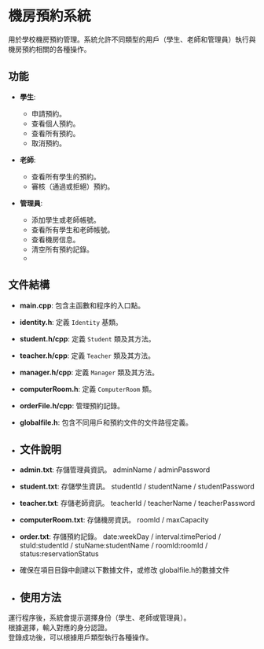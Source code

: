 # 機房預約系統

用於學校機房預約管理。系統允許不同類型的用戶（學生、老師和管理員）執行與機房預約相關的各種操作。

## 功能

- **學生**:
  - 申請預約。
  - 查看個人預約。
  - 查看所有預約。
  - 取消預約。

- **老師**:
  - 查看所有學生的預約。
  - 審核（通過或拒絕）預約。

- **管理員**:
  - 添加學生或老師帳號。
  - 查看所有學生和老師帳號。
  - 查看機房信息。
  - 清空所有預約記錄。
  - 
## 文件結構

- **main.cpp**: 包含主函數和程序的入口點。
- **identity.h**: 定義 `Identity` 基類。
- **student.h/cpp**: 定義 `Student` 類及其方法。
- **teacher.h/cpp**: 定義 `Teacher` 類及其方法。
- **manager.h/cpp**: 定義 `Manager` 類及其方法。
- **computerRoom.h**: 定義 `ComputerRoom` 類。
- **orderFile.h/cpp**: 管理預約記錄。
- **globalfile.h**: 包含不同用戶和預約文件的文件路徑定義。

- ## 文件說明

- **admin.txt**: 存儲管理員資訊。
  adminName / adminPassword
- **student.txt**: 存儲學生資訊。
  studentId / studentName / studentPassword  
- **teacher.txt**: 存儲老師資訊。
  teacherId / teacherName / teacherPassword  
- **computerRoom.txt**: 存儲機房資訊。
  roomId / maxCapacity  
- **order.txt**: 存儲預約記錄。
  date:weekDay / interval:timePeriod / stuId:studentId / stuName:studentName / roomId:roomId / status:reservationStatus

- 確保在項目目錄中創建以下數據文件，或修改 globalfile.h的數據文件

- ## 使用方法
運行程序後，系統會提示選擇身份（學生、老師或管理員）。  
根據選擇，輸入對應的身分認證。  
登錄成功後，可以根據用戶類型執行各種操作。  
